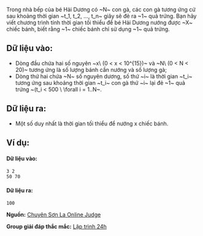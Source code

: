 Trong nhà bếp của bé Hải Dương có ~N~ con gà, các con gà tương ứng cứ sau khoảng thời gian ~t_1, t_2, …, t_n~ giây sẽ đẻ ra ~1~ quả trứng. Bạn hãy viết chương trình tính thời gian tối thiểu để bé Hải Dương nướng được ~X~ chiếc bánh, biết rằng ~1~ chiếc bánh chỉ sử dụng ~1~ quả trứng.

## Dữ liệu vào:
- Dòng đầu chứa hai số nguyên ~x\ (0 < x < 10^{15})~  và ~N\ (0 < N < 20)~ tương ứng là số lượng bánh cần nướng và số lượng gà;
- Dòng thứ hai chứa ~N~ số nguyên dương, số thứ ~i~ là thời gian ~t_i~ tương ứng sau khoảng thời gian ~t_i~ con gà thứ ~i~ lại đẻ ~1~ quả trứng ~(t_i < 500 \ \forall i = 1..N~.

## Dữ liệu ra:
- Một số duy nhất là thời gian tối thiểu để nướng x chiếc bánh.

## Ví dụ:
#### Dữ liệu vào:
```
3 2
50 70
```

#### Dữ liệu ra:
```
100
```
**Nguồn:** [Chuyên Sơn La Online Judge](http://csloj.ddns.net/)

**Group giải đáp thắc mắc:** [Lập trình 24h](https://www.facebook.com/groups/1386904321519984)